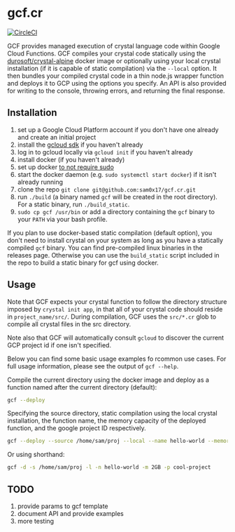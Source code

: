 # gcf.cr

[![CircleCI](https://circleci.com/gh/sam0x17/gcf.cr.svg?style=svg)](https://circleci.com/gh/sam0x17/gcf.cr)

GCF provides managed execution of crystal language code within Google Cloud Functions.
GCF compiles your crystal code statically using the [durosoft/crystal-alpine](https://hub.docker.com/r/durosoft/crystal-alpine/)
docker image or optionally using your local crystal installation (if it is capable of static compilation) via the `--local` option.
It then bundles your compiled crystal code in a thin node.js wrapper function and deploys it to GCP using
the options you specify. An API is also provided for writing to the console, throwing errors, and returning
the final response.

## Installation

1. set up a Google Cloud Platform account if you don't have one already and create an initial project
2. install the [gcloud sdk](https://cloud.google.com/sdk/install) if you haven't already
3. log in to gcloud locally via `gcloud init` if you haven't already
4. install docker (if you haven't already)
5. set up docker [to not require sudo](https://docs.docker.com/install/linux/linux-postinstall/#manage-docker-as-a-non-root-user)
6. start the docker daemon (e.g. `sudo systemctl start docker`) if it isn't already running
7. clone the repo `git clone git@github.com:sam0x17/gcf.cr.git`
8. run `./build` (a binary named `gcf` will be created in the root directory). For a static binary, run `./build_static`.
9. `sudo cp gcf /usr/bin` or add a directory containing the `gcf` binary to your `PATH` via your bash profile.

If you plan to use docker-based static compilation (default option), you don't need to install crystal on your system
as long as you have a statically compiled `gcf` binary. You can find pre-compiled linux binaries in the releases page.
Otherwise you can use the `build_static` script included in the repo to build a static binary for gcf using docker.

## Usage

Note that GCF expects your crystal function to follow the directory structure imposed by `crystal init app`, in that
all of your crystal code should reside in `project_name/src/`. During compilation, GCF uses the `src/*.cr` glob to
compile all crystal files in the src directory.

Note also that GCF will automatically consult `gcloud` to discover the current GCP project id if one isn't specified.

Below you can find some basic usage examples fo rcommon use cases. For full usage information, please see the output
of `gcf --help`.

Compile the current directory using the docker image and deploy as a function named after the current directory (default):

```bash
gcf --deploy
```

Specifying the source directory, static compilation using the local crystal installation, the function name, the
memory capacity of the deployed function, and the google project ID respectively.

```bash
gcf --deploy --source /home/sam/proj --local --name hello-world --memory 2GB --project cool-project
```

Or using shorthand:

```bash
gcf -d -s /home/sam/proj -l -n hello-world -m 2GB -p cool-project
```

## TODO

1. provide params to gcf template
2. document API and provide examples
3. more testing
